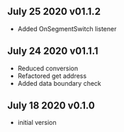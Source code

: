 ## July 25 2020 v01.1.2
* Added OnSegmentSwitch listener

## July 24 2020 v01.1.1
 * Reduced conversion
 * Refactored get address
 * Added data boundary check 

## July 18 2020 v0.1.0
 * initial version 

